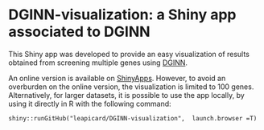 # DGINN-visualization: a Shiny app associated to DGINN

This Shiny app was developed to provide an easy visualization of results obtained from screening multiple genes using [DGINN](https://github.com/leapicard/DGINN).

An online version is available on [ShinyApps](https://leapicard.shinyapps.io/DGINN-visualization/). However, to avoid an overburden on the online version, the visualization is limited to 100 genes. Alternatively, for larger datasets, it is possible to use the app locally, by using it directly in R with the following command:

```{R}
shiny::runGitHub("leapicard/DGINN-visualization",  launch.browser =T)
```